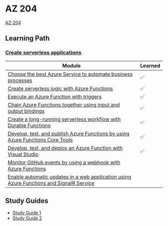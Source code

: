 # AZ 204

[AZ-204](https://docs.microsoft.com/en-us/learn/certifications/exams/az-204)

## Learning Path

### [Create serverless applications](https://docs.microsoft.com/en-us/learn/paths/create-serverless-applications/)

|Module|Learned|
|---|---|
|[Choose the best Azure Service to automate business processes](https://docs.microsoft.com/en-us/learn/modules/choose-azure-service-to-integrate-and-automate-business-processes/)| ✅|
|[Create serverless logic with Azure Functions](https://docs.microsoft.com/en-us/learn/modules/create-serverless-logic-with-azure-functions/)| ✅|
|[Execute an Azure Function with triggers](https://docs.microsoft.com/en-us/learn/modules/execute-azure-function-with-triggers/)| ✅|
|[Chain Azure Functions together using input and output bindings](https://docs.microsoft.com/en-us/learn/modules/chain-azure-functions-data-using-bindings/)|✅ |
|[Create a long-running serverless workflow with Durable Functions](https://docs.microsoft.com/en-us/learn/modules/create-long-running-serverless-workflow-with-durable-functions/)| ✅ |
|[Develop, test, and publish Azure Functions by using Azure Functions Core Tools](https://docs.microsoft.com/en-us/learn/modules/develop-test-deploy-azure-functions-with-core-tools/)|  ✅|
|[Develop, test, and deploy an Azure Function with Visual Studio](https://docs.microsoft.com/en-us/learn/modules/develop-test-deploy-azure-functions-with-visual-studio/)| ✅|
|[Monitor GitHub events by using a webhook with Azure Functions](https://docs.microsoft.com/en-us/learn/modules/monitor-github-events-with-a-function-triggered-by-a-webhook/)| |
|[Enable automatic updates in a web application using Azure Functions and SignalR Service](https://docs.microsoft.com/en-us/learn/modules/automatic-update-of-a-webapp-using-azure-functions-and-signalr/)| |

## Study Guides
- [Study Guide 1](https://www.thomasmaurer.ch/2020/03/az-204-study-guide-developing-solutions-for-microsoft-azure/)
- [Study Guide 2](https://ravikirans.com/az-204-azure-exam-study-guide/)
